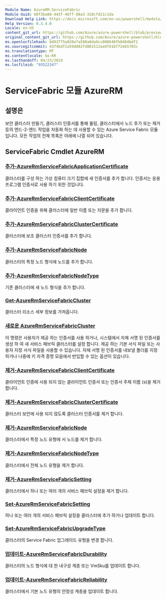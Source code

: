 ```yaml
---
Module Name: AzureRM.ServiceFabric
Module Guid: 60f3ba88-443f-46ff-88a3-318cfd11c1da
Download Help Link: https://docs.microsoft.com/en-us/powershell/module/azurerm.servicefabric
Help Version: 0.3.4.0
Locale: en-US
content_git_url: https://github.com/Azure/azure-powershell/blob/preview/src/ResourceManager/ServiceFabric/Commands.ServiceFabric/help/AzureRM.ServiceFabric.md
original_content_git_url: https://github.com/Azure/azure-powershell/blob/preview/src/ResourceManager/ServiceFabric/Commands.ServiceFabric/help/AzureRM.ServiceFabric.md
ms.openlocfilehash: 6d93775a028e7a590a8da9cc008640fb8484bdf2
ms.sourcegitcommit: 43f4bdf2a59dd82fd881512aa9761bf72eb5703c
ms.translationtype: MT
ms.contentlocale: ko-KR
ms.lasthandoff: 04/23/2019
ms.locfileid: "93522347"
---
```

# ServiceFabric 모듈 AzureRM
## 설명은
보안 클러스터 만들기, 클러스터 인증서를 통해 롤링, 클러스터에서 노드 추가 또는 제거 등의 엔드-2-엔드 작업을 자동화 하는 데 사용할 수 있는 Azure Service Fabric 모듈입니다. 모든 작업의 전체 목록은 아래에 나열 되어 있습니다.

## ServiceFabric Cmdlet AzureRM
### [추가-AzureRmServiceFabricApplicationCertificate](Add-AzureRmServiceFabricApplicationCertificate.md)
클러스터를 구성 하는 가상 컴퓨터 크기 집합에 새 인증서를 추가 합니다. 인증서는 응용 프로그램 인증서로 사용 하기 위한 것입니다.

### [추가-AzureRmServiceFabricClientCertificate](Add-AzureRmServiceFabricClientCertificate.md)
클라이언트 인증을 위해 클러스터에 일반 이름 또는 지문을 추가 합니다.

### [추가-AzureRmServiceFabricClusterCertificate](Add-AzureRmServiceFabricClusterCertificate.md)
클러스터에 보조 클러스터 인증서를 추가 합니다.

### [추가-AzureRmServiceFabricNode](Add-AzureRmServiceFabricNode.md)
클러스터의 특정 노드 형식에 노드를 추가 합니다.

### [추가-AzureRmServiceFabricNodeType](Add-AzureRmServiceFabricNodeType.md)
기존 클러스터에 새 노드 형식을 추가 합니다.

### [Get-AzureRmServiceFabricCluster](Get-AzureRmServiceFabricCluster.md)
클러스터 리소스 세부 정보를 가져옵니다.

### [새로운 AzureRmServiceFabricCluster](New-AzureRmServiceFabricCluster.md)
이 명령은 사용자가 제공 하는 인증서를 사용 하거나, 시스템에서 자체 서명 된 인증서를 생성 하 여 새 서비스 패브릭 클러스터를 설정 합니다. 제공 하는 기본 서식 파일 또는 사용자 지정 서식 파일을 사용할 수 있습니다. 자체 서명 된 인증서를 내보낼 폴더를 지정 하거나 나중에 키 자격 증명 모음에서 반입할 수 있는 옵션이 있습니다. 

### [제거-AzureRmServiceFabricClientCertificate](Remove-AzureRmServiceFabricClientCertificate.md)
클라이언트 인증에 사용 되지 않는 클라이언트 인증서 또는 인증서 주체 이름 (s)을 제거 합니다.

### [제거-AzureRmServiceFabricClusterCertificate](Remove-AzureRmServiceFabricClusterCertificate.md)
클러스터 보안에 사용 되지 않도록 클러스터 인증서를 제거 합니다.

### [제거-AzureRmServiceFabricNode](Remove-AzureRmServiceFabricNode.md)
클러스터에서 특정 노드 유형에 서 노드를 제거 합니다.

### [제거-AzureRmServiceFabricNodeType](Remove-AzureRmServiceFabricNodeType.md)
클러스터에서 전체 노드 유형을 제거 합니다.

### [제거-AzureRmServiceFabricSetting](Remove-AzureRmServiceFabricSetting.md)
클러스터에서 하나 또는 여러 개의 서비스 패브릭 설정을 제거 합니다.

### [Set-AzureRmServiceFabricSetting](Set-AzureRmServiceFabricSetting.md)
하나 또는 여러 개의 서비스 패브릭 설정을 클러스터에 추가 하거나 업데이트 합니다.

### [Set-AzureRmServiceFabricUpgradeType](Set-AzureRmServiceFabricUpgradeType.md)
클러스터의 Service Fabric 업그레이드 유형을 변경 합니다.

### [업데이트-AzureRmServiceFabricDurability](Update-AzureRmServiceFabricDurability.md)
클러스터의 노드 형식에 대 한 내구성 계층 또는 VmSku를 업데이트 합니다.

### [업데이트-AzureRmServiceFabricReliability](Update-AzureRmServiceFabricReliability.md)
클러스터에서 기본 노드 유형의 안정성 계층을 업데이트 합니다.


